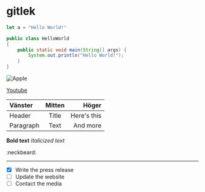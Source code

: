 # gitlek




```javascript
let a = "Hello World!"

```

```java
public class HelloWorld
{
	public static void main(String[] args) {
		System.out.println("Hello World!");
	}
}
```

![Apple](https://source.unsplash.com/random/1600x900?apple)


[Youtube](https://www.youtube.com)

| Vänster     | Mitten      | Höger         |
| :---        |    :----:   |          ---: |
| Header      | Title       | Here's this   |
| Paragraph   | Text        | And more      |


**Bold text** *Italicized text*

 :neckbeard:

 ---

- [x] Write the press release
- [ ] Update the website
- [ ] Contact the media
